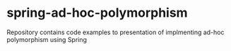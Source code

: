 # spring-ad-hoc-polymorphism

Repository contains code examples to presentation of implmenting ad-hoc polymorphism using Spring

